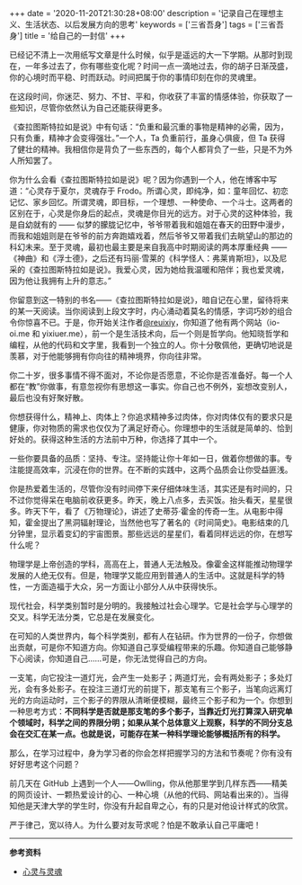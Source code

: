 +++
date = '2020-11-20T21:30:28+08:00'
description = '记录自己在理想主义、生活状态、以后发展方向的思考'
keywords = ['三省吾身']
tags = ['三省吾身']
title = '给自己的一封信'
+++

已经记不清上一次用纸写文章是什么时候，似乎是遥远的大一下学期。从那时到现在，一年多过去了，你有哪些变化呢？时间一点一滴地过去，你的胡子日渐茂盛，你的心境时而平稳、时而跃动。时间把属于你的事情印刻在你的灵魂里。

在这段时间，你迷茫、努力、不甘、平和，你收获了丰富的情感体验，你获取了一些知识，尽管你依然认为自己还能获得更多。

《查拉图斯特拉如是说》中有句话：“负重和最沉重的事物是精神的必需，因为，只有负重，精神才会变得强壮。”一个人，Ta 负重前行，虽身心俱疲，但 Ta 获得了健壮的精神。我相信你是背负了一些东西的，每个人都背负了一些，只是不为外人所知罢了。

你为什么会看《查拉图斯特拉如是说》呢？因为你遇到一个人，他在博客中写道：“心灵存于夏尔，灵魂存于 Frodo。所谓心灵，即纯净，如：童年回忆、初恋记忆、家乡回忆。所谓灵魂，即目标，一个理想、一种使命、一个斗士。这两者的区别在于，心灵是你身后的起点，灵魂是你目光的远方。对于心灵的这种体验，我是自幼就有的 —— 似梦的朦胧记忆中，爷爷带着我和姐姐在春天的田野中漫步，而我和姐姐则是在爷爷的前方奔跑嬉戏着，然后爷爷又带着我们去眺望山的那边的科幻未来。至于灵魂，最初也最主要是来自我高中时期阅读的两本厚重经典 ——《神曲》和《浮士德》，之后还有玛丽·雪莱的《科学怪人：弗莱肯斯坦》，以及尼采的《查拉图斯特拉如是说》。我爱心灵，因为她给我温暖和陪伴；我也爱灵魂，因为他让我拥有上升的意志。”

你留意到这一特别的书名——《查拉图斯特拉如是说》，暗自记在心里，留待将来的某一天阅读。当你阅读到上段文字时，内心涌动着莫名的情感，字词巧妙的组合令你惊喜不已。于是，你开始关注作者[@reuixiy](https://github.com/reuixiy)，你知道了他有两个网站（io-oi.me 和 yixiuer.me），前一个是生活技术向，后一个则是哲学向。他知晓哲学和编程，从他的代码和文字里，我看到一个独立的人。你十分敬佩他，更确切地说是羡慕，对于他能够拥有你向往的精神境界，你向往非常。

你二十岁，很多事情不得不面对，不论你是否愿意，不论你是否准备好。每一个人都在“教”你做事，有意忽视你有思想这一事实。你自己也不例外，妄想改变别人，最后也没有好聚好散。

你想获得什么，精神上、肉体上？你追求精神多过肉体，你对肉体仅有的要求只是健康，你对物质的需求也仅仅为了满足好奇心。你理想中的生活就是简单的、恰到好处的。获得这种生活的方法前中万种，你选择了其中一个。

一些你要具备的品质：坚持、专注。坚持能让你十年如一日，做着你想做的事。专注能提高效率，沉浸在你的世界。在不断的实践中，这两个品质会让你受益匪浅。

你是热爱着生活的，尽管你没有时间停下来仔细体味生活，其实还是有时间的，只不过你觉得呆在电脑前收获更多。昨天，晚上八点多，去买饭。抬头看天，星星很多。昨天下午，看了《万物理论》，讲述了史蒂芬·霍金的传奇一生。从电影中得知，霍金提出了黑洞辐射理论，当然他也写了著名的《时间简史》。电影结束的几分钟里，显示着变幻的宇宙图景。那些远远的星星们，看着同样远远的你，在想写什么呢？

物理学是上帝创造的学科，高高在上，普通人无法触及。像霍金这样能推动物理学发展的人绝无仅有。但是，物理学又能应用到普通人的生活中。这就是科学的特性，一方面造福于大众，另一方面让小部分人从中获得快乐。

现代社会，科学类别暂时是分明的。我接触过社会心理学。它是社会学与心理学的交叉。科学无法分类，它总是在发展变化。

在可知的人类世界内，每个科学类别，都有人在钻研。作为世界的一份子，你想做出贡献，可是你不知道方向。你知道自己享受编程带来的乐趣。你知道自己能够静下心阅读，你知道自己……可是，你无法觉得自己的方向。

一支笔，向它投注一道灯光，会产生一处影子；两道灯光，会有两处影子；多处灯光，会有多处影子。在投注三道灯光的前提下，那支笔有三个影子，当笔向远离灯光的方向运动时，三个影子的界限从清晰便模糊，最终三个影子和为一个。你想到一种思考方式：**不同科学是否就是那支笔的多个影子，当靠近灯光打算深入研究单个领域时，科学之间的界限分明；如果从某个总体意义上观察，科学的不同分支总会在交汇在某一点。也就是说，可能存在某一种科学理论能够概括所有的科学。**

那么，在学习过程中，身为学习者的你会怎样把握学习的方法和节奏呢？你有没有好好思考这个问题？

前几天在 GitHub 上遇到一个人——Owlling，你从他那里学到几样东西——精美的网页设计、一颗热爱设计的心、一种心境（从他的代码、网站看出来的）。当得知他是天津大学的学生时，你没有升起自卑之心，有的只是对他设计样式的欣赏。

严于律己，宽以待人。为什么要对友苛求呢？怕是不敢承认自己平庸吧！

---

**参考资料**

- [心灵与灵魂](https://io-oi.me/life/heart-and-spirit/)

